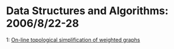 # Data Structures and Algorithms: 2006/8/22-28  
1: [On-line topological simplification of weighted graphs](https://doi.org/10.48550/arXiv.cs/0608091)  